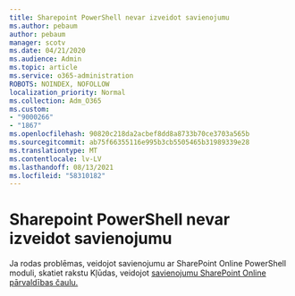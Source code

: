 ```yaml
---
title: Sharepoint PowerShell nevar izveidot savienojumu
ms.author: pebaum
author: pebaum
manager: scotv
ms.date: 04/21/2020
ms.audience: Admin
ms.topic: article
ms.service: o365-administration
ROBOTS: NOINDEX, NOFOLLOW
localization_priority: Normal
ms.collection: Adm_O365
ms.custom:
- "9000266"
- "1867"
ms.openlocfilehash: 90820c218da2acbef8dd8a8733b70ce3703a565b
ms.sourcegitcommit: ab75f66355116e995b3cb5505465b31989339e28
ms.translationtype: MT
ms.contentlocale: lv-LV
ms.lasthandoff: 08/13/2021
ms.locfileid: "58310182"
---
```

# <a name="sharepoint-powershell-unable-to-connect"></a>Sharepoint PowerShell nevar izveidot savienojumu

Ja rodas problēmas, veidojot savienojumu ar SharePoint Online PowerShell moduli, skatiet rakstu Kļūdas, veidojot [savienojumu SharePoint Online pārvaldības čaulu.](https://docs.microsoft.com/sharepoint/troubleshoot/administration/errors-connecting-to-management-shell)
